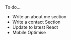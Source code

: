 To do...

- Write an about me section
- Write a contact Section
- Update to latest React
- Mobile Optimise
